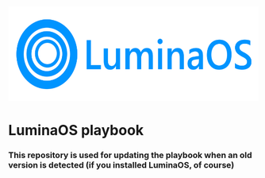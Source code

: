 <div align="left">
  <img height="190" src="https://raw.githubusercontent.com/LuminaOS-win/.github/main/lumina-full-transparent.png"  />
</div>

# LuminaOS playbook

### This repository is used for updating the playbook when an old version is detected (if you installed LuminaOS, of course)
